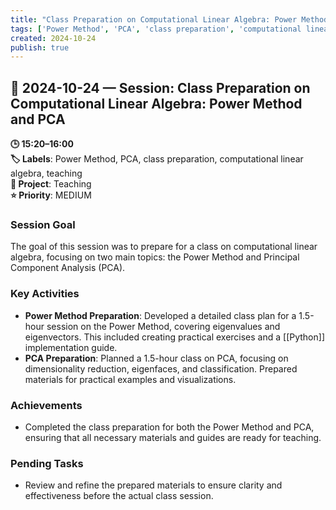 ```yaml
---
title: "Class Preparation on Computational Linear Algebra: Power Method and PCA"
tags: ['Power Method', 'PCA', 'class preparation', 'computational linear algebra', 'teaching']
created: 2024-10-24
publish: true
---
```


## 📅 2024-10-24 — Session: Class Preparation on Computational Linear Algebra: Power Method and PCA

**🕒 15:20–16:00**  
**🏷️ Labels**: Power Method, PCA, class preparation, computational linear algebra, teaching  
**📂 Project**: Teaching  
**⭐ Priority**: MEDIUM  


### Session Goal
The goal of this session was to prepare for a class on computational linear algebra, focusing on two main topics: the Power Method and Principal Component Analysis (PCA).

### Key Activities
- **Power Method Preparation**: Developed a detailed class plan for a 1.5-hour session on the Power Method, covering eigenvalues and eigenvectors. This included creating practical exercises and a [[Python]] implementation guide.
- **PCA Preparation**: Planned a 1.5-hour class on PCA, focusing on dimensionality reduction, eigenfaces, and classification. Prepared materials for practical examples and visualizations.

### Achievements
- Completed the class preparation for both the Power Method and PCA, ensuring that all necessary materials and guides are ready for teaching.

### Pending Tasks
- Review and refine the prepared materials to ensure clarity and effectiveness before the actual class session.
